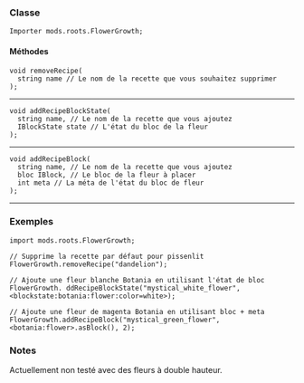 ### Classe

```zenscript
Importer mods.roots.FlowerGrowth;
```

#### Méthodes

```zenscript
void removeRecipe(
  string name // Le nom de la recette que vous souhaitez supprimer
);
```

* * *

```zenscript
void addRecipeBlockState(
  string name, // Le nom de la recette que vous ajoutez
  IBlockState state // L'état du bloc de la fleur
);
```

* * *

```zenscript
void addRecipeBlock(
  string name, // Le nom de la recette que vous ajoutez
  bloc IBlock, // Le bloc de la fleur à placer
  int meta // La méta de l'état du bloc de fleur
);
```

* * *

### Exemples

```zenscript
import mods.roots.FlowerGrowth;

// Supprime la recette par défaut pour pissenlit
FlowerGrowth.removeRecipe("dandelion");

// Ajoute une fleur blanche Botania en utilisant l'état de bloc
FlowerGrowth. ddRecipeBlockState("mystical_white_flower", <blockstate:botania:flower:color=white>);

// Ajoute une fleur de magenta Botania en utilisant bloc + meta
FlowerGrowth.addRecipeBlock("mystical_green_flower", <botania:flower>.asBlock(), 2);
```

### Notes

Actuellement non testé avec des fleurs à double hauteur.